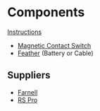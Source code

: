 # Components

[Instructions](https://learn.adafruit.com/feather-door-alarm/hardware-assembly)

- [Magnetic Contact Switch](https://www.adafruit.com/product/375)
- [Feather](https://shop.pimoroni.com/products/adafruit-esp32-s3-feather-with-4mb-flash-2mb-psram-stemma-qt-qwiic?variant=40017517215827) (Battery or Cable)

## Suppliers

- [Farnell](https://uk.farnell.com/w/c/security/intrusion-detection/alarm-switches?st=Magnetic+contact+switch)
- [RS Pro](https://uk.rs-online.com/web/p/door-sensors-window-sensors/1220719?gb=s)

